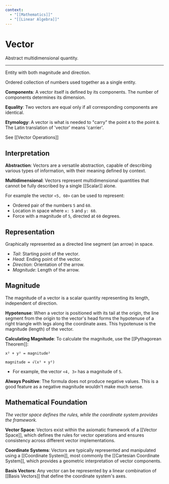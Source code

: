 ```yaml
---
context:
  - "[[Mathematics]]"
  - "[[Linear Algebra]]"
---
```


# Vector

Abstract multidimensional quantity.

---

Entity with both magnitude and direction.

Ordered collection of numbers used together as a single entity.

**Components**: A vector itself is defined by its components. The number of components determines its dimension.

**Equality**: Two vectors are equal only if all corresponding components are identical.

**Etymology**: A vector is what is needed to "carry" the point `A` to the point `B`. The Latin translation of 'vector' means 'carrier'.

See [[Vector Operations]]

## Interpretation

**Abstraction**: Vectors are a versatile abstraction, capable of describing various types of information, with their meaning defined by context.

**Multidimensional**: Vectors represent multidimensional quantities that cannot be fully described by a single [[Scalar]] alone.

For example the vector `<5, 60>` can be used to represent:

- Ordered pair of the numbers `5` and `60`.
- Location in space where `x: 5` and `y: 60`.
- Force with a magnitude of `5`, directed at `60` degrees.

## Representation

Graphically represented as a directed line segment (an arrow) in space.

- _Tail_: Starting point of the vector.
- _Head_: Ending point of the vector.
- _Direction_: Orientation of the arrow.
- _Magnitude_: Length of the arrow.

## Magnitude

The magnitude of a vector is a scalar quantity representing its length, independent of direction.

**Hypotenuse**: When a vector is positioned with its tail at the origin, the line segment from the origin to the vector's head forms the hypotenuse of a right triangle with legs along the coordinate axes. This hypotenuse is the magnitude (length) of the vector.

**Calculating Magnitude**: To calculate the magnitude, use the [[Pythagorean Theorem]]:

```
x² + y² = magnitude²

magnitude = √(x² + y²)
```

- For example, the vector `<4, 3>` has a magnitude of `5`.

**Always Positive**: The formula does not produce negative values. This is a good feature as a negative magnitude wouldn't make much sense.

## Mathematical Foundation

_The vector space defines the rules, while the coordinate system provides the framework._

**Vector Space**: Vectors exist within the axiomatic framework of a [[Vector Space]], which defines the rules for vector operations and ensures consistency across different vector implementations.

**Coordinate Systems**: Vectors are typically represented and manipulated using a [[Coordinate System]], most commonly the [[Cartesian Coordinate System]], which provides a geometric interpretation of vector components.

**Basis Vectors**: Any vector can be represented by a linear combination of [[Basis Vectors]] that define the coordinate system's axes.
